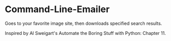 # Command-Line-Emailer

Goes to your favorite image site, then downloads specified search results.

Inspired by Al Sweigart's Automate the Boring Stuff with Python: Chapter 11.

